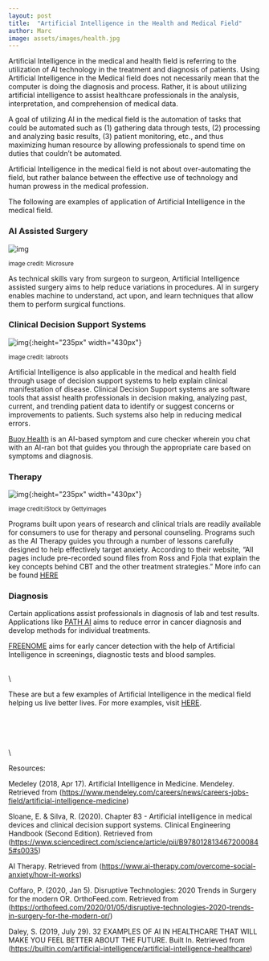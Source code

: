 ```yaml
---
layout: post
title:  "Artificial Intelligence in the Health and Medical Field"
author: Marc
image: assets/images/health.jpg
---
```

Artificial Intelligence in the medical and health field is referring to the utilization of AI technology in the treatment and diagnosis of patients. Using Artificial Intelligence in the Medical field does not necessarily mean that the computer is doing the diagnosis and process. Rather, it is about utilizing artificial intelligence to assist healthcare professionals in the analysis, interpretation, and comprehension of medical data.

A goal of utilizing AI in the medical field is the automation of tasks that could be automated such as (1) gathering data through tests, (2) processing and analyzing basic results, (3) patient monitoring, etc., and thus maximizing human resource by allowing professionals to spend time on duties that couldn’t be automated.

Artificial Intelligence in the medical field is not about over-automating the field, but rather balance between the effective use of technology and human prowess in the medical profession. 

The following are examples of application of Artificial Intelligence in the medical field.

### AI Assisted Surgery

![img](https://i.imgur.com/FrjGpyB.jpg)

<sub>image credit: Microsure</sub>

As technical skills vary from surgeon to surgeon, Artificial Intelligence assisted surgery aims to help reduce variations in procedures. AI in surgery enables machine to understand, act upon, and learn techniques that allow them to perform surgical functions. 



### Clinical Decision Support Systems

![img](https://i.imgur.com/1PFP1T0.jpg){:height="235px" width="430px"}

<sub>image credit: labroots</sub>

Artificial Intelligence is also applicable in the medical and health field through usage of decision support systems to help explain clinical manifestation of disease. Clinical Decision Support systems are software tools that assist health professionals in decision making, analyzing past, current, and trending patient data to identify or suggest concerns or improvements to patients. Such systems also help in reducing medical errors. 

[Buoy Health](https://www.buoyhealth.com/#solutions) is an AI-based symptom and cure checker wherein you chat with an AI-ran bot that guides you through the appropriate care based on symptoms and diagnosis. 


### Therapy 

![img](https://i.imgur.com/k2HWV7O.jpg){:height="235px" width="430px"}

<sub>image credit:iStock by Gettyimages</sub>

Programs built upon years of research and clinical trials are readily available for consumers to use for therapy and personal counseling. Programs such as the AI Therapy guides you through a number of lessons carefully designed to help effectively target anxiety. According to their website, “All pages include pre-recorded sound files from Ross and Fjola that explain the key concepts behind CBT and the other treatment strategies.” More info can be found [HERE](https://www.ai-therapy.com/overcome-social-anxiety/how-it-works)


### Diagnosis 

Certain applications assist professionals in diagnosis of lab and test results. Applications like [PATH AI](https://www.pathai.com/) aims to reduce error in cancer diagnosis and develop methods for individual treatments.

[FREENOME](https://www.freenome.com/) aims for early cancer detection with the help of Artificial Intelligence in screenings, diagnostic tests and blood samples. 

\
\


These are but a few examples of Artificial Intelligence in the medical field helping us live better lives. For more examples, visit [HERE](https://builtin.com/artificial-intelligence/artificial-intelligence-healthcare).

\
\
\
\
\



Resources:

Medeley (2018, Apr 17). Artificial Intelligence in Medicine. Mendeley. Retrieved from (https://www.mendeley.com/careers/news/careers-jobs-field/artificial-intelligence-medicine)

Sloane, E. & Silva, R. (2020). Chapter 83 - Artificial intelligence in medical devices and clinical decision support systems. Clinical Engineering Handbook (Second Edition). Retrieved from (https://www.sciencedirect.com/science/article/pii/B9780128134672000845#s0035)

AI Therapy. Retrieved from (https://www.ai-therapy.com/overcome-social-anxiety/how-it-works)

Coffaro, P. (2020, Jan 5). Disruptive Technologies: 2020 Trends in Surgery for the modern OR. OrthoFeed.com. Retrieved from (https://orthofeed.com/2020/01/05/disruptive-technologies-2020-trends-in-surgery-for-the-modern-or/)

Daley, S. (2019, July 29). 32 EXAMPLES OF AI IN HEALTHCARE THAT WILL MAKE YOU FEEL BETTER ABOUT THE FUTURE. Built In. Retrieved from (https://builtin.com/artificial-intelligence/artificial-intelligence-healthcare)
